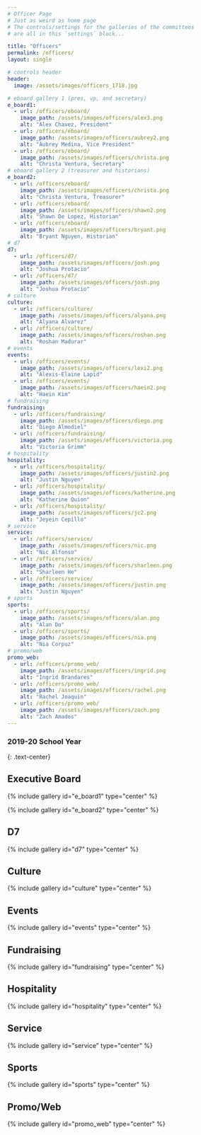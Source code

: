 ```yaml
---
# Officer Page
# Just as weird as home page
# The controls/settings for the galleries of the committees
# are all in this `settings` block...

title: "Officers"
permalink: /officers/
layout: single

# controls header
header:
  image: /assets/images/officers_1718.jpg

# eboard gallery 1 (pres, vp, and secretary)
e_board1:
  - url: /officers/eboard/
    image_path: /assets/images/officers/alex3.png
    alt: "Alex Chavez, President"
  - url: /officers/eboard/
    image_path: /assets/images/officers/aubrey2.png
    alt: "Aubrey Medina, Vice President"
  - url: /officers/eboard/
    image_path: /assets/images/officers/christa.png
    alt: "Christa Ventura, Secretary"
# eboard gallery 2 (treasurer and historians)
e_board2:
  - url: /officers/eboard/
    image_path: /assets/images/officers/christa.png
    alt: "Christa Ventura, Treasurer"
  - url: /officers/eboard/
    image_path: /assets/images/officers/shawn2.png
    alt: "Shawn De Lopez, Historian"
  - url: /officers/eboard/
    image_path: /assets/images/officers/bryant.png
    alt: "Bryant Nguyen, Historian"
# d7
d7:
  - url: /officers/d7/
    image_path: /assets/images/officers/josh.png
    alt: "Joshua Protacio"
  - url: /officers/d7/
    image_path: /assets/images/officers/josh.png
    alt: "Joshua Protacio"
# culture
culture:
  - url: /officers/culture/
    image_path: /assets/images/officers/alyana.png
    alt: "Alyana Alvarez"
  - url: /officers/culture/
    image_path: /assets/images/officers/roshan.png
    alt: "Roshan Madurar"
# events
events:
  - url: /officers/events/
    image_path: /assets/images/officers/lexi2.png
    alt: "Alexis-Elaine Lapid"
  - url: /officers/events/
    image_path: /assets/images/officers/haein2.png
    alt: "Haein Kim"
# fundraising
fundraising:
  - url: /officers/fundraising/
    image_path: /assets/images/officers/diego.png
    alt: "Diego Almodiel"
  - url: /officers/fundraising/
    image_path: /assets/images/officers/victoria.png
    alt: "Victoria Grimm"
# hospitality
hospitality:
  - url: /officers/hospitality/
    image_path: /assets/images/officers/justin2.png
    alt: "Justin Nguyen"
  - url: /officers/hospitality/
    image_path: /assets/images/officers/katherine.png
    alt: "Katherine Quion"
  - url: /officers/hospitality/
    image_path: /assets/images/officers/jc2.png
    alt: "Jeyein Cepillo"
# service
service:
  - url: /officers/service/
    image_path: /assets/images/officers/nic.png
    alt: "Nic Alfonso"
  - url: /officers/service/
    image_path: /assets/images/officers/sharleen.png
    alt: "Sharleen He"
  - url: /officers/service/
    image_path: /assets/images/officers/justin.png
    alt: "Justin Nguyen"
# sports
sports:
  - url: /officers/sports/
    image_path: /assets/images/officers/alan.png
    alt: "Alan Do"
  - url: /officers/sports/
    image_path: /assets/images/officers/nia.png
    alt: "Nia Corpuz"
# promo/web
promo_web:
  - url: /officers/promo_web/
    image_path: /assets/images/officers/ingrid.png
    alt: "Ingrid Brandares"
  - url: /officers/promo_web/
    image_path: /assets/images/officers/rachel.png
    alt: "Rachel Joaquin"
  - url: /officers/promo_web/
    image_path: /assets/images/officers/zach.png
    alt: "Zach Amados"
---
```


<!--
	this shouldn't need modification,
	unless you want to play with the
	layout!
  -->

### 2019-20 School Year
{: .text-center}

## Executive Board

{% include gallery id="e_board1" type="center" %}

{% include gallery id="e_board2" type="center" %}

## D7

{% include gallery id="d7" type="center" %}

## Culture

{% include gallery id="culture" type="center" %}

## Events

{% include gallery id="events" type="center" %}

## Fundraising

{% include gallery id="fundraising" type="center" %}

## Hospitality

{% include gallery id="hospitality" type="center" %}

## Service

{% include gallery id="service" type="center" %}

## Sports

{% include gallery id="sports" type="center" %}

## Promo/Web

{% include gallery id="promo_web" type="center" %}
